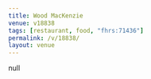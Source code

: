 ```yaml
---
title: Wood MacKenzie
venue: v18838
tags: [restaurant, food, "fhrs:71436"]
permalink: /v/18838/
layout: venue
---
```

null